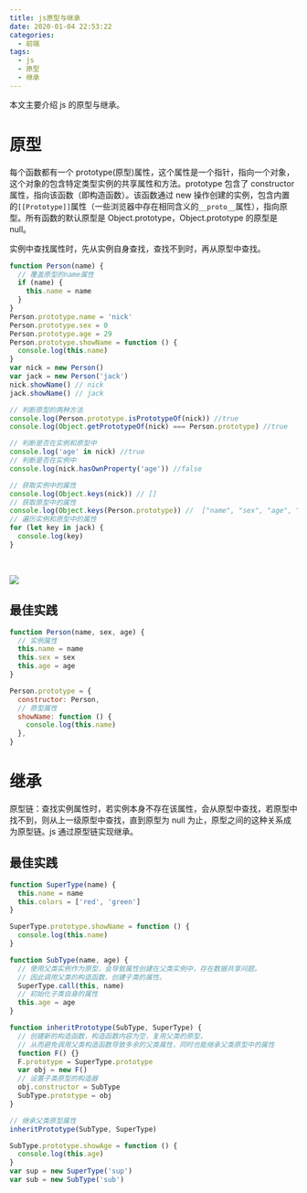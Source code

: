 ```yaml
---
title: js原型与继承
date: 2020-01-04 22:53:22
categories:
  - 前端
tags:
  - js
  - 原型
  - 继承
---
```


本文主要介绍 js 的原型与继承。

<!-- more -->

# 原型

每个函数都有一个 prototype(原型)属性，这个属性是一个指针，指向一个对象，这个对象的包含特定类型实例的共享属性和方法。prototype 包含了 constructor 属性，指向该函数（即构造函数）。该函数通过 new 操作创建的实例，包含内置的`[[Prototype]]`属性（一些浏览器中存在相同含义的`__proto__`属性），指向原型。所有函数的默认原型是 Object.prototype，Object.prototype 的原型是 null。

实例中查找属性时，先从实例自身查找，查找不到时，再从原型中查找。

```js
function Person(name) {
  // 覆盖原型的name属性
  if (name) {
    this.name = name
  }
}
Person.prototype.name = 'nick'
Person.prototype.sex = 0
Person.prototype.age = 29
Person.prototype.showName = function () {
  console.log(this.name)
}
var nick = new Person()
var jack = new Person('jack')
nick.showName() // nick
jack.showName() // jack

// 判断原型的两种方法
console.log(Person.prototype.isPrototypeOf(nick)) //true
console.log(Object.getPrototypeOf(nick) === Person.prototype) //true

// 判断是否在实例和原型中
console.log('age' in nick) //true
// 判断是否在实例中
console.log(nick.hasOwnProperty('age')) //false

// 获取实例中的属性
console.log(Object.keys(nick)) // []
// 获取原型中的属性
console.log(Object.keys(Person.prototype)) //  ["name", "sex", "age", "showName"]
// 遍历实例和原型中的属性
for (let key in jack) {
  console.log(key)
}
```

</br>

![](/medias/js-prototype/1.png)

## 最佳实践

```js
function Person(name, sex, age) {
  // 实例属性
  this.name = name
  this.sex = sex
  this.age = age
}

Person.prototype = {
  constructor: Person,
  // 原型属性
  showName: function () {
    console.log(this.name)
  },
}
```

# 继承

原型链：查找实例属性时，若实例本身不存在该属性，会从原型中查找，若原型中找不到，则从上一级原型中查找，直到原型为 null 为止，原型之间的这种关系成为原型链。js 通过原型链实现继承。

## 最佳实践

```js
function SuperType(name) {
  this.name = name
  this.colors = ['red', 'green']
}

SuperType.prototype.showName = function () {
  console.log(this.name)
}

function SubType(name, age) {
  // 使用父类实例作为原型，会导致属性创建在父类实例中，存在数据共享问题。
  // 因此调用父类的构造函数，创建子类的属性。
  SuperType.call(this, name)
  // 初始化子类自身的属性
  this.age = age
}

function inheritPrototype(SubType, SuperType) {
  // 创建新的构造函数，构造函数内容为空，复用父类的原型，
  // 从而避免调用父类构造函数导致多余的父类属性，同时也能继承父类原型中的属性
  function F() {}
  F.prototype = SuperType.prototype
  var obj = new F()
  // 设置子类原型的构造器
  obj.constructor = SubType
  SubType.prototype = obj
}

// 继承父类原型属性
inheritPrototype(SubType, SuperType)

SubType.prototype.showAge = function () {
  console.log(this.age)
}
var sup = new SuperType('sup')
var sub = new SubType('sub')
```

